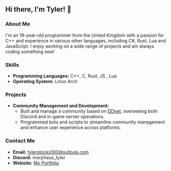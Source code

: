 ## Hi there, I'm Tyler! 👋

### About Me
I'm an 19-year-old programmer from the United Kingdom with a passion for C++ and experience in various other languages, including C#, Rust, Lua and JavaScript. I enjoy working on a wide range of projects and am always coding something new!

### Skills
- **Programming Languages:** C++, C, Rust, JS , Lua
- **Operating System:** Linux Arch

### Projects
- **Community Management and Development:** 
  - Built and manage a community based on [DDnet](https://github.com/ddnet/ddnet), overseeing both Discord and in-game server operations.
  - Programmed bots and scripts to streamline community management and enhance user experience across platforms.

### Contact Me
- **Email:** tylerstocks100@outlook.com
- **Discord:** morpheus_tyler
- **Website:** [My Portfolio](https://tylerstocks.com/)
